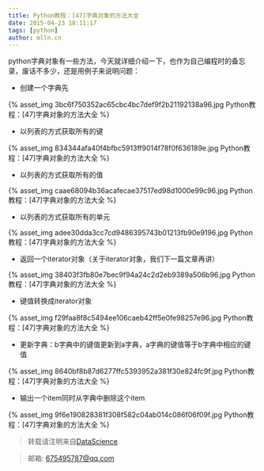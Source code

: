 ```yaml
---
title: Python教程：[47]字典对象的方法大全
date: 2015-04-23 18:11:17
tags: [python]
author: mlln.cn
---
```

python字典对象有一些方法，今天就详细介绍一下，也作为自己编程时的备忘录，废话不多少，还是用例子来说明问题：

- 创建一个字典先

{% asset_img 3bc6f750352ac65cbc4bc7def9f2b21192138a96.jpg Python教程：[47]字典对象的方法大全 %}

- 以列表的方式获取所有的键

{% asset_img 834344afa40f4bfbc5913ff9014f78f0f636189e.jpg Python教程：[47]字典对象的方法大全 %}

- 以列表的方式获取所有的值

{% asset_img caae68094b36acafecae37517ed98d1000e99c96.jpg Python教程：[47]字典对象的方法大全 %}

- 以列表的方式获取所有的单元

{% asset_img adee30dda3cc7cd9486395743b01213fb90e9196.jpg Python教程：[47]字典对象的方法大全 %}

- 返回一个iterator对象（关于iterator对象，我们下一篇文章再讲）

{% asset_img 38403f3fb80e7bec9f94a24c2d2eb9389a506b96.jpg Python教程：[47]字典对象的方法大全 %}

- 键值转换成iterator对象

{% asset_img f29faa8f8c5494ee106caeb42ff5e0fe98257e96.jpg Python教程：[47]字典对象的方法大全 %}

- 更新字典：b字典中的键值更新到a字典，a字典的键值等于b字典中相应的键值

{% asset_img 8640bf8b87d6277ffc5393952a381f30e824fc9f.jpg Python教程：[47]字典对象的方法大全 %}

- 输出一个item同时从字典中删除这个item

{% asset_img 9f6e190828381f308f582c04ab014c086f06f09f.jpg Python教程：[47]字典对象的方法大全 %}

> 转载请注明来自[DataScience](http://mlln.cn).

> 邮箱: 675495787@qq.com 
